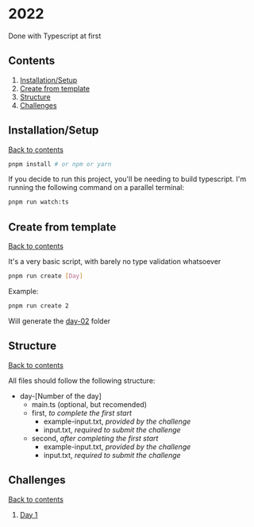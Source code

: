 # 2022

Done with Typescript at first

## Contents

1. [Installation/Setup](#installationsetup)
1. [Create from template](#create-from-template)
1. [Structure](#structure)
1. [Challenges](#challenges)

## Installation/Setup

[Back to contents](#contents)

```bash
pnpm install # or npm or yarn
```

If you decide to run this project, you'll be needing to build typescript.
I'm running the following command on a parallel terminal:

```bash
pnpm run watch:ts
```

## Create from template

[Back to contents](#contents)

It's a very basic script, with barely no type validation whatsoever

```bash
pnpm run create [Day]
```

Example:

```bash
pnpm run create 2
```

Will generate the [day-02](./day-02/) folder

## Structure

[Back to contents](#contents)

All files should follow the following structure:

- day-[Number of the day]
  - main.ts (optional, but recomended)
  - first, _to complete the first start_
    - example-input.txt, _provided by the challenge_
    - input.txt, _required to submit the challenge_
  - second, _after completing the first start_
    - example-input.txt, _provided by the challenge_
    - input.txt, _required to submit the challenge_

## Challenges

[Back to contents](#contents)

1. [Day 1](./day-1/)
